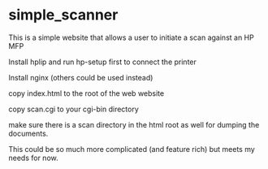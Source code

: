 # simple_scanner


This is a simple website that allows a user to initiate a scan against an HP MFP

Install hplip and run hp-setup first to connect the printer

Install nginx (others could be used instead)

copy index.html to the root of the web website

copy scan.cgi to your cgi-bin directory

make sure there is a scan directory in the html root as well for dumping the documents.


This could be so much more complicated (and feature rich) but meets my needs for now.
